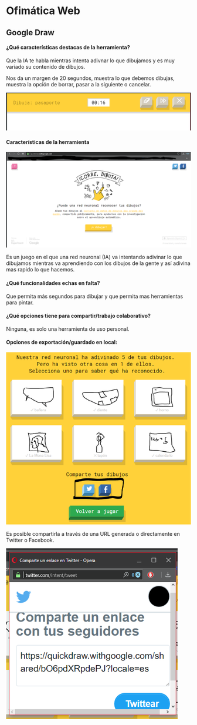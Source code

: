 # Ofimática Web

## Google Draw

#### ¿Qué características destacas de la herramienta?

Que la IA te habla mientras intenta adivnar lo que dibujamos y es muy variado su contenido de dibujos.

Nos da un margen de 20 segundos, muestra lo que debemos dibujas, muestra la opción de borrar, pasar a la siguiente o cancelar.

![](imagen/3.PNG)


#### Características de la herramienta

![](imagen/0.PNG)

Es un juego en el que una red neuronal (IA) va intentando adivinar lo que dibujamos mientras va aprendiendo con los dibujos de la gente y así adivina mas rapido lo que hacemos.


#### ¿Qué funcionalidades echas en falta?

Que permita más segundos para dibujar y que permita mas herramientas para pintar.

#### ¿Qué opciones tiene para compartir/trabajo colaborativo?

Ninguna, es solo una herramienta de uso personal.

#### Opciones de exportación/guardado en local:

![](imagen/1.PNG)

Es posible compartirla a través de una URL generada o directamente en Twitter o Facebook.

![](imagen/2.PNG)
